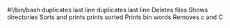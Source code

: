 #!/bin/bash
duplicates last line
duplicates last line
Deletes files
Shows directories
Sorts and prints
prints sorted
Prints bin words
Removes c and C
